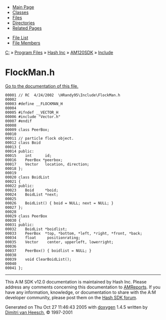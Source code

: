 <div class="tabs">

- [Main Page](index.md)
- [Classes](annotated.md)
- <span id="current">[Files](files.md)</span>
- [Directories](dirs.md)
- [Related Pages](pages.md)

</div>

<div class="tabs">

- [File List](files.md)
- [File Members](globals.md)

</div>

<div class="nav">

<a href="dir_C_3A_2F.md" class="el">C:</a> » <a href="dir_C_3A_2FProgram_20Files_2F.md" class="el">Program Files</a> » <a href="dir_C_3A_2FProgram_20Files_2FHash_20Inc_2F.md" class="el">Hash Inc</a> » <a href="dir_C_3A_2FProgram_20Files_2FHash_20Inc_2FAM120SDK_2F.md" class="el">AM120SDK</a> » <a href="dir_C_3A_2FProgram_20Files_2FHash_20Inc_2FAM120SDK_2FInclude_2F.md" class="el">Include</a>

</div>

# FlockMan.h

[Go to the documentation of this file.](FlockMan_8h.md)

<div class="fragment">

``` fragment
00001 // RC  4/24/2002  \HRandy95\Include\FlockMan.h
00002 
00003 #define __FLOCKMAN_H
00004 
00005 #ifndef __VECTOR_H
00006 #include "Vector.h"
00007 #endif
00008 
00009 class PeerBox;
00010 
00011 // particle flock object.  
00012 class Boid
00013 {
00014 public:
00015    int      id;
00016    PeerBox *peerbox;
00017    Vector   location, direction;
00018 };
00019 
00020 class BoidList
00021 {
00022 public:
00023    Boid     *boid;
00024    BoidList *next;
00025    
00026    BoidList() { boid = NULL; next = NULL; }
00027 };
00028 
00029 class PeerBox 
00030 {
00031 public:
00032    BoidList *boidlist;
00033    PeerBox  *top, *bottom, *left, *right, *front, *back;
00034    float     positionrating;
00035    Vector    center, upperleft, lowerright;
00036    
00037    PeerBox() { boidlist = NULL; }
00038    
00039    void ClearBoidList();
00040    
00041 };
```

</div>

------------------------------------------------------------------------

<span class="small">This A:M SDK v12.0 documentation is maintained by Hash Inc. Please address any comments concerning this documentation to [AMReports](http://www.hash.com/reports). If you have any information, knowledge, or documentation to share with the A:M developer community, please post them on the [Hash SDK forum](http://www.hash.com/forums/index.php?showforum=11).</span>

Generated on Thu Oct 27 11:46:43 2005 with [<span class="image placeholder" original-image-src="doxygen.png" original-image-title="" height="45" width="100" align="middle" border="0">doxygen</span>](http://www.doxygen.org/index.html) 1.4.5 written by [Dimitri van Heesch](mailto:dimitri@stack.nl), © 1997-2001
